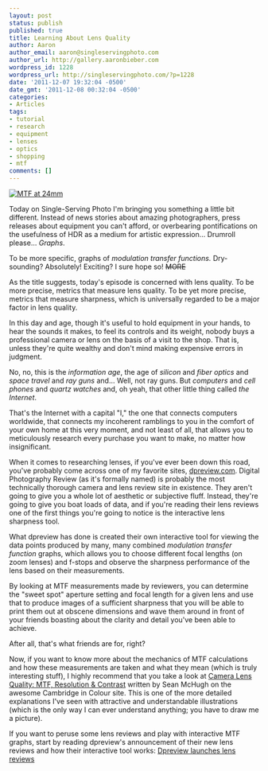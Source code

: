```yaml
---
layout: post
status: publish
published: true
title: Learning About Lens Quality
author: Aaron
author_email: aaron@singleservingphoto.com
author_url: http://gallery.aaronbieber.com
wordpress_id: 1228
wordpress_url: http://singleservingphoto.com/?p=1228
date: '2011-12-07 19:32:04 -0500'
date_gmt: '2011-12-08 00:32:04 -0500'
categories:
- Articles
tags:
- tutorial
- research
- equipment
- lenses
- optics
- shopping
- mtf
comments: []
---
```

[![MTF at 24mm](http://singleservingphoto.com/wp-content/uploads/2011/12/Screen-shot-2011-12-05-at-7-150x150.png "MTF at 24mm")](http://singleservingphoto.com/wp-content/uploads/2011/12/Screen-shot-2011-12-05-at-7.png)

Today on Single-Serving Photo I'm bringing you something a little bit
different. Instead of news stories about amazing photographers, press
releases about equipment you can't afford, or overbearing pontifications
on the usefulness of HDR as a medium for artistic expression... Drumroll
please... _Graphs_.

To be more specific, graphs of _modulation transfer functions._
Dry-sounding? Absolutely! Exciting? I sure hope so! ~~MORE~~

As the title suggests, today's episode is concerned with lens quality.
To be more precise, metrics that measure lens quality. To be yet more
precise, metrics that measure sharpness, which is universally regarded
to be a major factor in lens quality.

In this day and age, though it's useful to hold equipment in your hands,
to hear the sounds it makes, to feel its controls and its weight, nobody
buys a professional camera or lens on the basis of a visit to the shop.
That is, unless they're quite wealthy and don't mind making expensive
errors in judgment.

No, no, this is the _information age_, the age of _silicon_ and
_fiber optics_ and _space travel_ and _ray guns_ and... Well, not
ray guns. But _computers_ and _cell phones_ and _quartz watches_
and, oh yeah, that other little thing called _the Internet_.

That's the Internet with a capital "I," the one that connects computers
worldwide, that connects my incoherent ramblings to you in the comfort
of your own home at this very moment, and not least of all, that allows
you to meticulously research every purchase you want to make, no matter
how insignificant.

When it comes to researching lenses, if you've ever been down this road,
you've probably come across one of my favorite sites,
[dpreview.com](http://www.dpreview.com). Digital Photography Review (as
it's formally named) is probably the most technically thorough camera
and lens review site in existence. They aren't going to give you a whole
lot of aesthetic or subjective fluff. Instead, they're going to give you
boat loads of data, and if you're reading their lens reviews one of the
first things you're going to notice is the interactive lens sharpness
tool.

What dpreview has done is created their own interactive tool for viewing
the data points produced by many, many combined _modulation transfer
function_ graphs, which allows you to choose different focal lengths
(on zoom lenses) and f-stops and observe the sharpness performance of
the lens based on their measurements.

By looking at MTF measurements made by reviewers, you can determine the
"sweet spot" aperture setting and focal length for a given lens and use
that to produce images of a sufficient sharpness that you will be able
to print them out at obscene dimensions and wave them around in front of
your friends boasting about the clarity and detail you've been able to
achieve.

After all, that's what friends are for, right?

Now, if you want to know more about the mechanics of MTF calculations
and how these measurements are taken and what they mean (which is truly
interesting stuff), I highly recommend that you take a look at [Camera
Lens Quality: MTF, Resolution &
Contrast](http://www.cambridgeincolour.com/tutorials/lens-quality-mtf-resolution.htm)
written by Sean McHugh on the awesome Cambridge in Colour site. This is
one of the more detailed explanations I've seen with attractive and
understandable illustrations (which is the only way I can ever
understand anything; you have to draw me a picture).

If you want to peruse some lens reviews and play with interactive MTF
graphs, start by reading dpreview's announcement of their new lens
reviews and how their interactive tool works: [Dpreview launches lens
reviews](http://www.dpreview.com/news/2008/1/29/dpreviewlensreviews.)
